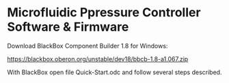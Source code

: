 #  Microfluidic Ppressure Controller Software & Firmware

Download BlackBox Component Builder 1.8 for Windows:

https://blackbox.oberon.org/unstable/dev18/bbcb-1.8-a1.067.zip

With BlackBox open file Quick-Start.odc and follow several steps described.

